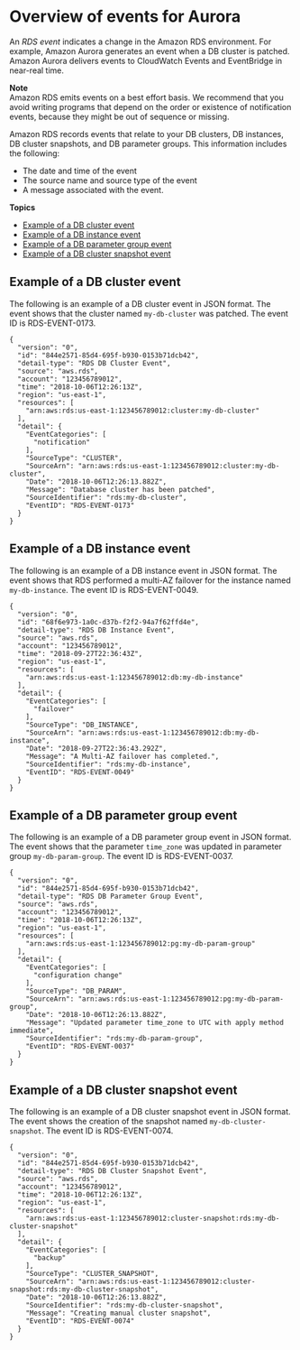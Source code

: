 # Overview of events for Aurora<a name="rds-cloudwatch-events.sample"></a>

An *RDS event* indicates a change in the Amazon RDS environment\. For example, Amazon Aurora generates an event when a DB cluster is patched\. Amazon Aurora delivers events to CloudWatch Events and EventBridge in near\-real time\.

**Note**  
Amazon RDS emits events on a best effort basis\. We recommend that you avoid writing programs that depend on the order or existence of notification events, because they might be out of sequence or missing\. 

Amazon RDS records events that relate to your DB clusters, DB instances, DB cluster snapshots, and DB parameter groups\. This information includes the following: 
+ The date and time of the event
+ The source name and source type of the event
+ A message associated with the event\.

**Topics**
+ [Example of a DB cluster event](#rds-cloudwatch-events.db-clusters)
+ [Example of a DB instance event](#rds-cloudwatch-events.db-instances)
+ [Example of a DB parameter group event](#rds-cloudwatch-events.db-parameter-groups)
+ [Example of a DB cluster snapshot event](#rds-cloudwatch-events.db-cluster-snapshots)

## Example of a DB cluster event<a name="rds-cloudwatch-events.db-clusters"></a>

The following is an example of a DB cluster event in JSON format\. The event shows that the cluster named `my-db-cluster` was patched\. The event ID is RDS\-EVENT\-0173\.

```
{
  "version": "0",
  "id": "844e2571-85d4-695f-b930-0153b71dcb42",
  "detail-type": "RDS DB Cluster Event",
  "source": "aws.rds",
  "account": "123456789012",
  "time": "2018-10-06T12:26:13Z",
  "region": "us-east-1",
  "resources": [
    "arn:aws:rds:us-east-1:123456789012:cluster:my-db-cluster"
  ],
  "detail": {
    "EventCategories": [
      "notification"
    ],
    "SourceType": "CLUSTER",
    "SourceArn": "arn:aws:rds:us-east-1:123456789012:cluster:my-db-cluster",
    "Date": "2018-10-06T12:26:13.882Z",
    "Message": "Database cluster has been patched",
    "SourceIdentifier": "rds:my-db-cluster",
    "EventID": "RDS-EVENT-0173"
  }
}
```

## Example of a DB instance event<a name="rds-cloudwatch-events.db-instances"></a>

The following is an example of a DB instance event in JSON format\. The event shows that RDS performed a multi\-AZ failover for the instance named `my-db-instance`\. The event ID is RDS\-EVENT\-0049\.

```
{
  "version": "0",
  "id": "68f6e973-1a0c-d37b-f2f2-94a7f62ffd4e",
  "detail-type": "RDS DB Instance Event",
  "source": "aws.rds",
  "account": "123456789012",
  "time": "2018-09-27T22:36:43Z",
  "region": "us-east-1",
  "resources": [
    "arn:aws:rds:us-east-1:123456789012:db:my-db-instance"
  ],
  "detail": {
    "EventCategories": [
      "failover"
    ],
    "SourceType": "DB_INSTANCE",
    "SourceArn": "arn:aws:rds:us-east-1:123456789012:db:my-db-instance",
    "Date": "2018-09-27T22:36:43.292Z",
    "Message": "A Multi-AZ failover has completed.",
    "SourceIdentifier": "rds:my-db-instance",
    "EventID": "RDS-EVENT-0049"
  }
}
```

## Example of a DB parameter group event<a name="rds-cloudwatch-events.db-parameter-groups"></a>

The following is an example of a DB parameter group event in JSON format\. The event shows that the parameter `time_zone` was updated in parameter group `my-db-param-group`\. The event ID is RDS\-EVENT\-0037\.

```
{
  "version": "0",
  "id": "844e2571-85d4-695f-b930-0153b71dcb42",
  "detail-type": "RDS DB Parameter Group Event",
  "source": "aws.rds",
  "account": "123456789012",
  "time": "2018-10-06T12:26:13Z",
  "region": "us-east-1",
  "resources": [
    "arn:aws:rds:us-east-1:123456789012:pg:my-db-param-group"
  ],
  "detail": {
    "EventCategories": [
      "configuration change"
    ],
    "SourceType": "DB_PARAM",
    "SourceArn": "arn:aws:rds:us-east-1:123456789012:pg:my-db-param-group",
    "Date": "2018-10-06T12:26:13.882Z",
    "Message": "Updated parameter time_zone to UTC with apply method immediate",
    "SourceIdentifier": "rds:my-db-param-group",
    "EventID": "RDS-EVENT-0037"
  }
}
```

## Example of a DB cluster snapshot event<a name="rds-cloudwatch-events.db-cluster-snapshots"></a>

The following is an example of a DB cluster snapshot event in JSON format\. The event shows the creation of the snapshot named `my-db-cluster-snapshot`\. The event ID is RDS\-EVENT\-0074\.

```
{
  "version": "0",
  "id": "844e2571-85d4-695f-b930-0153b71dcb42",
  "detail-type": "RDS DB Cluster Snapshot Event",
  "source": "aws.rds",
  "account": "123456789012",
  "time": "2018-10-06T12:26:13Z",
  "region": "us-east-1",
  "resources": [
    "arn:aws:rds:us-east-1:123456789012:cluster-snapshot:rds:my-db-cluster-snapshot"
  ],
  "detail": {
    "EventCategories": [
      "backup"
    ],
    "SourceType": "CLUSTER_SNAPSHOT",
    "SourceArn": "arn:aws:rds:us-east-1:123456789012:cluster-snapshot:rds:my-db-cluster-snapshot",
    "Date": "2018-10-06T12:26:13.882Z",
    "SourceIdentifier": "rds:my-db-cluster-snapshot",
    "Message": "Creating manual cluster snapshot",
    "EventID": "RDS-EVENT-0074"
  }
}
```